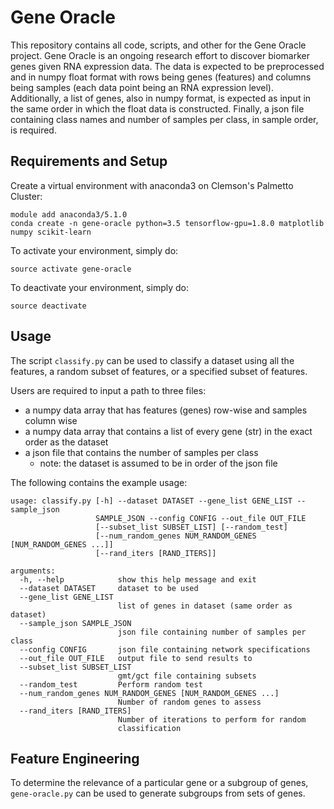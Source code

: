 # Gene Oracle

This repository contains all code, scripts, and other for the Gene Oracle project. Gene Oracle is an ongoing research effort to discover biomarker genes given RNA expression data. The data is expected to be preprocessed and in numpy float format with rows being genes (features) and columns being samples (each data point being an RNA expression level). Additionally, a list of genes, also in numpy format, is expected as input in the same order in which the float data is constructed. Finally, a json file containing class names and number of samples per class, in sample order, is required. 

## Requirements and Setup

Create a virtual environment with anaconda3 on Clemson's Palmetto Cluster:

    module add anaconda3/5.1.0
    conda create -n gene-oracle python=3.5 tensorflow-gpu=1.8.0 matplotlib numpy scikit-learn

To activate your environment, simply do:

    source activate gene-oracle

To deactivate your environment, simply do:

    source deactivate

## Usage

The script `classify.py` can be used to classify a dataset using all the features, a random subset of features, or a specified subset of features.  

Users are required to input a path to three files:
* a numpy data array that has features (genes) row-wise and samples column wise
* a numpy data array that contains a list of every gene (str) in the exact order as the dataset
* a json file that contains the number of samples per class
    * note: the dataset is assumed to be in order of the json file

The following contains the example usage:

    usage: classify.py [-h] --dataset DATASET --gene_list GENE_LIST --sample_json
                       SAMPLE_JSON --config CONFIG --out_file OUT_FILE
                       [--subset_list SUBSET_LIST] [--random_test]
                       [--num_random_genes NUM_RANDOM_GENES [NUM_RANDOM_GENES ...]]
                       [--rand_iters [RAND_ITERS]]

    arguments:
      -h, --help            show this help message and exit
      --dataset DATASET     dataset to be used
      --gene_list GENE_LIST
                            list of genes in dataset (same order as dataset)
      --sample_json SAMPLE_JSON
                            json file containing number of samples per class
      --config CONFIG       json file containing network specifications
      --out_file OUT_FILE   output file to send results to
      --subset_list SUBSET_LIST
                            gmt/gct file containing subsets
      --random_test         Perform random test
      --num_random_genes NUM_RANDOM_GENES [NUM_RANDOM_GENES ...]
                            Number of random genes to assess
      --rand_iters [RAND_ITERS]
                            Number of iterations to perform for random
                            classification

## Feature Engineering

To determine the relevance of a particular gene or a subgroup of genes, `gene-oracle.py` can be used to generate subgroups from sets of genes. 
